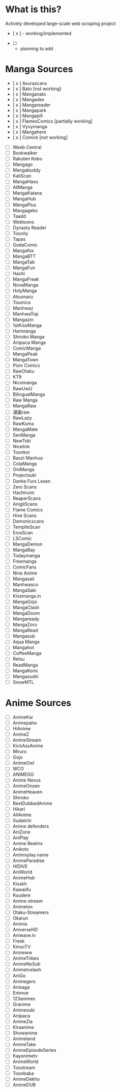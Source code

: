 # What is this?
Actively developed large-scale web scraping project

- [ x ] - working/implemented
- [  ] - planning to add

# Manga Sources
- [ x ] Asurascans
- [ x ] Bato [not working]
- [ x ] Manganato
- [ x ] Mangadex
- [ x ] Mangareader
- [ x ] Mangapark
- [ x ] Mangapill
- [ x ] FlamesComics [partially working]
- [ x ] Vyvymanga
- [ x ] Mangahere
- [ x  ] Comick [not working]
- [  ] Weeb Central
- [  ] Bookwalker
- [  ] Rakuten Kobo
- [  ] Mangago
- [  ] Mangabuddy
- [  ] KaliScan
- [  ] MangaHasu
- [  ] AllManga
- [  ] MangaKatana
- [  ] MangaHub
- [  ] MangaPlus
- [  ] Mangageko
- [  ] Taadd
- [  ] Webtoons
- [  ] Dynasty Reader
- [  ] Toonily
- [  ] Tapas
- [  ] GodaComic
- [  ] Mangafox
- [  ] MangaBTT
- [  ] MangaTab
- [  ] MangaFun
- [  ] Hachi
- [  ] MangaFreak
- [  ] NovaManga
- [  ] HolyManga
- [  ] Atsumaru
- [  ] Toomics
- [  ] Manhwaz
- [  ] ManhwaTop
- [  ] Mangazin
- [  ] 1stKissManga
- [  ] Harimanga
- [  ] Shiroko Manga
- [  ] Anipaca Manga
- [  ] ComicManga
- [  ] MangaPeak
- [  ] MangaTown
- [  ] Pixiv Comics
- [  ] RawOtaku
- [  ] KT9
- [  ] Nicomanga
- [  ] RawUwU
- [  ] BilingualManga
- [  ] Raw Manga
- [  ] MangaRaw
- [  ] 漫画raw
- [  ] RawLazy
- [  ] RawKuma
- [  ] MangaMate
- [  ] SenManga
- [  ] NewToki
- [  ] Nicelink
- [  ] Toonkor
- [  ] Baozi Manhua
- [  ] ColaManga
- [  ] OniManga
- [  ] Projectsuki
- [  ] Danke Furs Lesen
- [  ] Zero Scans
- [  ] Hachirumi
- [  ] ReaperScans
- [  ] AnigliScans
- [  ] Flame Comics
- [  ] Hive Scans
- [  ] Demonicscans
- [  ] TemplteScan
- [  ] ErosScan
- [  ] LSComic
- [  ] MangaDemon
- [  ] MangaBay
- [  ] Todaymanga
- [  ] Freemanga
- [  ] ComicFans
- [  ] Nine Anime
- [  ] Mangasail
- [  ] Manhwasco
- [  ] MangaSaki
- [  ] Kissmanga.in
- [  ] MangaGojo
- [  ] MangaClash
- [  ] MangaDoom
- [  ] Mangaready
- [  ] MangaZoro
- [  ] MangaRead
- [  ] Mangasub
- [  ] Aqua Manga
- [  ] Mangahot
- [  ] CoffeeManga
- [  ] Retsu
- [  ] ReadManga
- [  ] MangaKomi
- [  ] Mangasushi
- [  ] SnowMTL

# Anime Sources
- [  ] AnimeKai
- [  ] Animepahe
- [  ] HiAnime
- [  ] AnimeZ
- [  ] AnimeStream
- [  ] KickAssAnime
- [  ] Miruro
- [  ] Gojo
- [  ] AnimeOwl
- [  ] WCO
- [  ] ANIMEGG
- [  ] Anime Nexus
- [  ] AnimeOnsen
- [  ] AnimeHeaven
- [  ] Shiroko
- [  ] BestDubbedAnime
- [  ] Hikari
- [  ] AllAnime
- [  ] Sudatchi
- [  ] Anime defenders
- [  ] AniZone
- [  ] AniPlay
- [  ] Anime Realms
- [  ] Anikoto
- [  ] Animixplay.name
- [  ] AnimeParadise
- [  ] HIDIVE
- [  ] AniWorld
- [  ] AnimeHub
- [  ] Kisskh
- [  ] Kawaiifu
- [  ] Kuudere
- [  ] Anime-stream
- [  ] Animelon
- [  ] Otaku-Streamers
- [  ] Okarun
- [  ] Animia
- [  ] AniverseHD
- [  ] Aniwave.lv
- [  ] Freek
- [  ] KimoiTV
- [  ] Anineww
- [  ] AnimeTribes
- [  ] AnimeNoSub
- [  ] Animetvslash
- [  ] AniGo
- [  ] Animegers
- [  ] Anisaga
- [  ] Enimoe
- [  ] 123animes
- [  ] Granime
- [  ] Animesuki
- [  ] Anipaca
- [  ] AnimeZia
- [  ] Kiraanime
- [  ] Showanime
- [  ] Animeland
- [  ] AnimeTake
- [  ] AnimeEpisodeSeries
- [  ] Kayonimetv
- [  ] AnimeWorld
- [  ] Toostream
- [  ] Toonbaba
- [  ] AnimeDekho
- [  ] AnimeDUB
